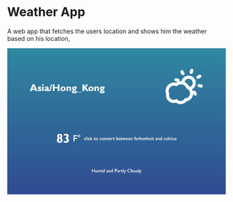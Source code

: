 # Weather App
A web app that fetches the users location and shows him the weather based on his location,

![Screenshot](Capture.JPG)

